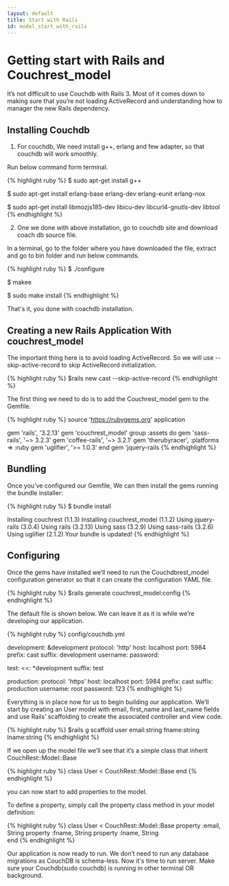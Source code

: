 ```yaml
---
layout: default
title: Start with Rails
id: model_start_with_rails
---
```


# Getting start with Rails and Couchrest_model

It’s not difficult to use Couchdb with Rails 3. Most of it comes down to making sure that you’re not loading ActiveRecord and understanding how to manager the new Rails dependency.

## Installing Couchdb

1. For couchdb, We need install  g++, erlang  and few adapter, so that couchdb will work smoothly.

Run below command form terminal.

{% highlight ruby %}
$ sudo apt-get install g++

$ sudo apt-get install erlang-base erlang-dev erlang-eunit erlang-nox

$ sudo apt-get install libmozjs185-dev libicu-dev libcurl4-gnutls-dev libtool
{% endhighlight %}

2. One we done with above installation, go to couchdb site and download coach db source file.

In a terminal, go to the folder where you have downloaded the file, extract and go to bin folder and run below commands.

{% highlight ruby %}
$ ./configure

$ makee

$ sudo make install
{% endhighlight %}

That's it, you done with coachdb installation.

## Creating a new Rails Application With couchrest_model

The important thing here is to avoid loading ActiveRecord. So we will use --skip-active-record to skip ActiveRecord initialization.

{% highlight ruby %}
$rails new cast --skip-active-record
{% endhighlight %}

The first thing we need to do is to add the Couchrest_model gem to the Gemfile.

{% highlight ruby %}
source 'https://rubygems.org' application

gem 'rails', '3.2.13'
gem 'couchrest_model'
group :assets do
  gem 'sass-rails',   '~> 3.2.3'
  gem 'coffee-rails', '~> 3.2.1'
  gem 'therubyracer', :platforms => :ruby
  gem 'uglifier', '>= 1.0.3'
end
gem 'jquery-rails
{% endhighlight %}

## Bundling

Once you’ve configured our Gemfile, We can then install the gems running the bundle installer:

{% highlight ruby %}
$ bundle install

Installing couchrest (1.1.3)
Installing couchrest_model (1.1.2)
Using jquery-rails (3.0.4)
Using rails (3.2.13)
Using sass (3.2.9)
Using sass-rails (3.2.6)
Using uglifier (2.1.2)
Your bundle is updated!
{% endhighlight %}

## Configuring

Once the gems have installed we’ll need to run the Couchdbrest_model configuration generator so that it can create the configuration YAML file.

{% highlight ruby %}
$rails generate couchrest_model:config
{% endhighlight %}

The default file is shown below. We can leave it as it is while we’re developing our application.

{% highlight ruby %}
config/couchdb.yml

development: &development
  protocol: 'http'
  host: localhost
  port: 5984
  prefix: cast
  suffix: development
  username:
  password:

test:
  <<: *development
  suffix: test

production:
  protocol: 'https'
  host: localhost
  port: 5984
  prefix: cast
  suffix: production
  username: root
  password: 123
{% endhighlight %}

Everything is in place now for us to begin building our application. We’ll start by creating an User model with email, first_name and last_name fields and use Rails’ scaffolding to create the associated controller and view code.

{% highlight ruby %}
$rails g scaffold user email:string fname:string lname:string
{% endhighlight %}

If we open up the model file we’ll see that it’s a simple class that inherit  CouchRest::Model::Base

{% highlight ruby %}
class User < CouchRest::Model::Base
end
{% endhighlight %}

you can now start to add properties to the model.

To define a property, simply call the property class method in your model definition:

{% highlight ruby %}
class User < CouchRest::Model::Base
  property :email, String
  property :fname, String
  property :lname, String   
end
{% endhighlight %}

Our application is now ready to run. We don’t need to run any database migrations as CouchDB is schema-less. Now it's time to run server. Make sure your Couchdb(sudo couchdb) is running in other terminal OR background.